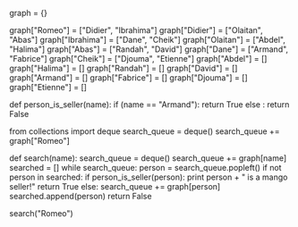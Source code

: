 graph = {}

graph["Romeo"] = ["Didier", "Ibrahima"]
graph["Didier"] = ["Olaitan", "Abas"]
graph["Ibrahima"] = ["Dane", "Cheik"]
graph["Olaitan"] = ["Abdel", "Halima"]
graph["Abas"] = ["Randah", "David"]
graph["Dane"] = ["Armand", "Fabrice"]
graph["Cheik"] = ["Djouma", "Etienne"]
graph["Abdel"] = []
graph["Halima"] = []
graph["Randah"] = []
graph["David"] = []
graph["Armand"] = []
graph["Fabrice"] = []
graph["Djouma"] = []
graph["Etienne"] = []

def person_is_seller(name):
    if (name == "Armand"):
        return True
    else :
        return False
        
from collections import deque
search_queue = deque()
search_queue += graph["Romeo"]

def search(name):
    search_queue = deque()
    search_queue += graph[name]
    searched = []
    while search_queue:
        person = search_queue.popleft()
        if not person in searched:
            if person_is_seller(person):
                print person + " is a mango seller!"
                return True
            else:
                search_queue += graph[person]
                searched.append(person)
    return False
    
search("Romeo") 
